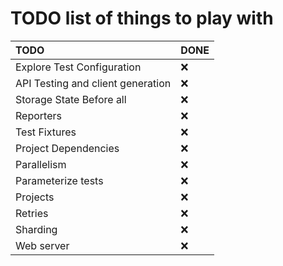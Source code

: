 # TODO list of things to play with

| TODO                              | DONE |
| :-------------------------------- | :--- |
| Explore Test Configuration        | :x:  |
| API Testing and client generation | :x:  |
| Storage State Before all          | :x:  |
| Reporters                         | :x:  |
| Test Fixtures                     | :x:  |
| Project Dependencies              | :x:  |
| Parallelism                       | :x:  |
| Parameterize tests                | :x:  |
| Projects                          | :x:  |
| Retries                           | :x:  |
| Sharding                          | :x:  |
| Web server                        | :x:  |
